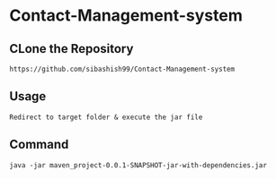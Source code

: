 # Contact-Management-system

## CLone the Repository
```
https://github.com/sibashish99/Contact-Management-system

```

## Usage
```
Redirect to target folder & execute the jar file

```
## Command
```
java -jar maven_project-0.0.1-SNAPSHOT-jar-with-dependencies.jar

```


